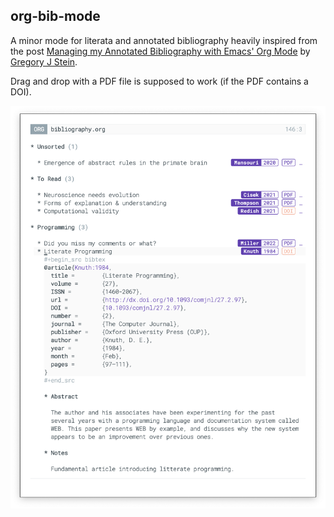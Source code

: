 ## org-bib-mode

A minor mode for literata and annotated bibliography heavily inspired from the post [Managing my Annotated Bibliography with Emacs' Org Mode](http://cachestocaches.com/2020/3/org-mode-annotated-bibliography/) by [Gregory J Stein](http://gjstein.com/).

Drag and drop with a PDF file is supposed to work (if the PDF contains a DOI).

[![](bibliography.png)](bibliography.png)
